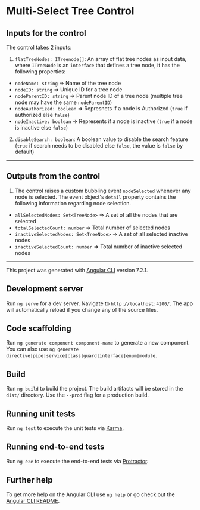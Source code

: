 # Multi-Select Tree Control

## Inputs for the control

The control takes 2 inputs:

1.  `flatTreeNodes: ITreenode[]`: An array of flat tree nodes as input data, where `ITreeNode` is an `interface` that defines a tree node, it has the following properties:

- `nodeName: string` => Name of the tree node
- `nodeID: string` => Unique ID for a tree node
- `nodeParentID: string` => Parent node ID of a tree node (multiple tree node may have the same `nodeParentID`)
- `nodeAuthorized: boolean` => Represnets if a node is Authorized (`true` if authorized else `false`)
- `nodeInactive: boolean` => Represents if a node is inactive (`true` if a node is inactive else `false`)

2.  `disableSearch: boolean`: A boolean value to disable the search feature (`true` if search needs to be disabled else `false`, the value is `false` by default)

---

## Outputs from the control

1.  The control raises a custom bubbling event `nodeSelected` whenever any node is selected.
    The event object's `detail` property contains the following information regarding node selection.

- `allSelectedNodes: Set<TreeNode>` => A set of all the nodes that are selected
- `totalSelectedCount: number` => Total number of selected nodes
- `inactiveSelectedNodes: Set<TreeNode>` => A set of all selected inactive nodes
- `inactiveSelectedCount: number` => Total number of inactive selected nodes

---

This project was generated with [Angular CLI](https://github.com/angular/angular-cli) version 7.2.1.

## Development server

Run `ng serve` for a dev server. Navigate to `http://localhost:4200/`. The app will automatically reload if you change any of the source files.

## Code scaffolding

Run `ng generate component component-name` to generate a new component. You can also use `ng generate directive|pipe|service|class|guard|interface|enum|module`.

## Build

Run `ng build` to build the project. The build artifacts will be stored in the `dist/` directory. Use the `--prod` flag for a production build.

## Running unit tests

Run `ng test` to execute the unit tests via [Karma](https://karma-runner.github.io).

## Running end-to-end tests

Run `ng e2e` to execute the end-to-end tests via [Protractor](http://www.protractortest.org/).

## Further help

To get more help on the Angular CLI use `ng help` or go check out the [Angular CLI README](https://github.com/angular/angular-cli/blob/master/README.md).
